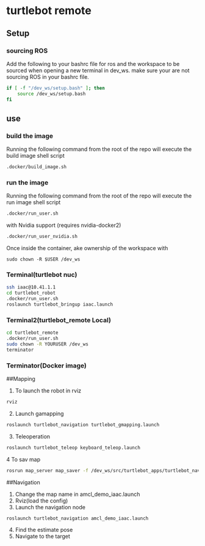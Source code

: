 # turtlebot remote

## Setup

### sourcing ROS

Add the following to your bashrc file for ros and the workspace to be sourced when opening a new terminal in dev_ws. make sure your are not sourcing ROS in your bashrc file.


```bash
if [ -f "/dev_ws/setup.bash" ]; then
    source /dev_ws/setup.bash
fi
```

## use

### build the image

Running the following command from the root of the repo will execute the build image shell script

```bash
.docker/build_image.sh
```

### run the image

Running the following command from the root of the repo will execute the run image shell script

```bash
.docker/run_user.sh
```

with Nvidia support (requires nvidia-docker2)

```bash
.docker/run_user_nvidia.sh
```
Once inside the container, ake ownership of the workspace with

```
sudo chown -R $USER /dev_ws
```
### Terminal(turtlebot nuc)
```bash
ssh iaac@10.41.1.1
cd turtlebot_robot
.docker/run_user.sh
roslaunch turtlebot_bringup iaac.launch
```

### Terminal2(turtlebot_remote Local)
```bash
cd turtlebot_remote
.docker/run_user.sh
sudo chown -R YOURUSER /dev_ws
terminator
```
### Terminator(Docker image)
##Mapping
1. To launch the robot in rviz
```bash
rviz
```

2. Launch gamapping
```bash
roslaunch turtlebot_navigation turtlebot_gmapping.launch
```
3. Teleoperation
```bash
roslaunch turtlebot_teleop keyboard_teleop.launch
```
4 To sav map 
```bash
rosrun map_server map_saver -f /dev_ws/src/turtlebot_apps/turtlebot_navigation/maps/<name>
```
##Navigation
1. Change the map name in amcl_demo_iaac.launch
2. Rviz(load the config)
3. Launch the navigation node
```bash
roslaunch turtlebot_navigation amcl_demo_iaac.launch
```
4. Find the estimate pose
5. Navigate to the target

